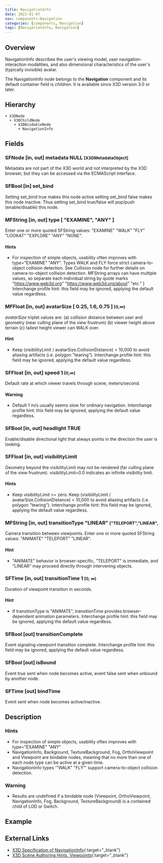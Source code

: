 ```yaml
---
title: NavigationInfo
date: 2022-01-07
nav: components-Navigation
categories: [components, Navigation]
tags: [NavigationInfo, Navigation]
---
```

<style>
.post h3 {
  word-spacing: 0.2em;
}
</style>

## Overview

NavigationInfo describes the user's viewing model, user navigation-interaction modalities, and also dimensional characteristics of the user's (typically invisible) avatar.

The NavigationInfo node belongs to the **Navigation** component and its default container field is *children.* It is available since X3D version 3.0 or later.

## Hierarchy

```
+ X3DNode
  + X3DChildNode
    + X3DBindableNode
      + NavigationInfo
```

## Fields

### SFNode [in, out] **metadata** NULL <small>[X3DMetadataObject]</small>

Metadata are not part of the X3D world and not interpreted by the X3D browser, but they can be accessed via the ECMAScript interface.

### SFBool [in] **set_bind**

Setting set_bind true makes this node active setting set_bind false makes this node inactive. Thus setting set_bind true/false will pop/push (enable/disable) this node.

### MFString [in, out] **type** [ "EXAMINE", "ANY" ]

Enter one or more quoted SFString values: "EXAMINE" "WALK" "FLY" "LOOKAT" "EXPLORE" "ANY" "NONE".

#### Hints

- For inspection of simple objects, usability often improves with type="EXAMINE" "ANY". Types WALK and FLY force strict camera-to-object collision detection. See Collision node for further details on camera-to-object collision detection. MFString arrays can have multiple values, so separate each individual string by quote marks "https://www.web3d.org" "https://www.web3d.org/about" "etc." ] Interchange profile hint: this field may be ignored, applying the default value regardless.

### MFFloat [in, out] **avatarSize** [ 0.25, 1.6, 0.75 ] <small>[0,∞)</small>

*avatarSize* triplet values are: (a) collision distance between user and geometry (near culling plane of the view frustrum) (b) viewer height above terrain (c) tallest height viewer can WALK over.

#### Hint

- Keep (visibilityLimit / avatarSize.CollisionDistance) < 10,000 to avoid aliasing artifacts (i.e. polygon "tearing"). Interchange profile hint: this field may be ignored, applying the default value regardless.

### SFFloat [in, out] **speed** 1 <small>[0,∞)</small>

Default rate at which viewer travels through scene, meters/second.

#### Warning

- Default 1 m/s usually seems slow for ordinary navigation. Interchange profile hint: this field may be ignored, applying the default value regardless.

### SFBool [in, out] **headlight** TRUE

Enable/disable directional light that always points in the direction the user is looking.

### SFFloat [in, out] **visibilityLimit**

Geometry beyond the visibilityLimit may not be rendered (far culling plane of the view frustrum). visibilityLimit=0.0 indicates an infinite visibility limit.

#### Hints

- Keep visibilityLimit \>= zero. Keep (visibilityLimit / avatarSize.CollisionDistance) \< 10,000 to avoid aliasing artifacts (i.e. polygon "tearing"). Interchange profile hint: this field may be ignored, applying the default value regardless.

### MFString [in, out] **transitionType** "LINEAR" <small>["TELEPORT","LINEAR",</small>

Camera transition between viewpoints. Enter one or more quoted SFString values: "ANIMATE" "TELEPORT" "LINEAR".

#### Hint

- "ANIMATE" behavior is browser-specific, "TELEPORT" is immediate, and "LINEAR" may proceed directly through intervening objects.

### SFTime [in, out] **transitionTime** 1 <small>[0, ∞)</small>

Duration of viewpoint transition in seconds.

#### Hint

- If transitionType is "ANIMATE", transitionTime provides browser-dependent animation parameters. Interchange profile hint: this field may be ignored, applying the default value regardless.

### SFBool [out] **transitionComplete**

Event signaling viewpoint transition complete. Interchange profile hint: this field may be ignored, applying the default value regardless.

### SFBool [out] **isBound**

Event true sent when node becomes active, event false sent when unbound by another node.

### SFTime [out] **bindTime**

Event sent when node becomes active/inactive.

## Description

### Hints

- For inspection of simple objects, usability often improves with type="EXAMINE" "ANY"
- NavigationInfo, Background, TextureBackground, Fog, OrthoViewpoint and Viewpoint are bindable nodes, meaning that no more than one of each node type can be active at a given time.
- NavigationInfo types '"WALK" "FLY"' support camera-to-object collision detection.

### Warning

- Results are undefined if a bindable node (Viewpoint, OrthoViewpoint, NavigationInfo, Fog, Background, TextureBackground) is a contained child of LOD or Switch.

## Example

<x3d-canvas src="https://create3000.github.io/media/examples/Navigation/NavigationInfo/NavigationInfo.x3d"></x3d-canvas>

## External Links

- [X3D Specification of NavigationInfo](https://www.web3d.org/documents/specifications/19775-1/V4.0/Part01/components/navigation.html#NavigationInfo){:target="_blank"}
- [X3D Scene Authoring Hints, Viewpoints](https://www.web3d.org/x3d/content/examples/X3dSceneAuthoringHints.html#Viewpoints){:target="_blank"}
